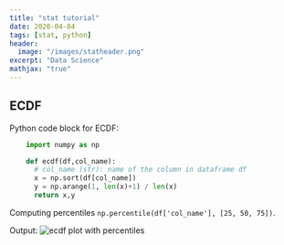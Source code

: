```yaml
---
title: "stat tutorial"
date: 2020-04-04
tags: [stat, python]
header:
  image: "/images/statheader.png"
excerpt: "Data Science"
mathjax: "true"
---
```


## ECDF
Python code block for ECDF:
```python
    import numpy as np

    def ecdf(df,col_name):  
      # col_name (str): name of the column in dataframe df 
      x = np.sort(df[col_name])
      y = np.arange(1, len(x)+1) / len(x)
      return x,y
```
Computing percentiles `np.percentile(df['col_name'], [25, 50, 75])`.

Output:
<img src="{{ site.url }}{{ site.baseurl }}/images/ecdf.png" alt="ecdf plot with percentiles">


